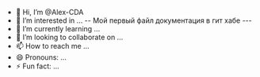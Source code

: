 - 👋 Hi, I’m @Alex-CDA
- 👀 I’m interested in ...
-- Мой первый файл документация в гит  хабе ---
- 🌱 I’m currently learning ...
- 💞️ I’m looking to collaborate on ...
- 📫 How to reach me ...
- 😄 Pronouns: ...
- ⚡ Fun fact: ...

<!---
Alex-CDA/Alex-CDA is a ✨ special ✨ repository because its `README.md` (this file) appears on your GitHub profile.
You can click the Preview link to take a look at your changes.
--->
